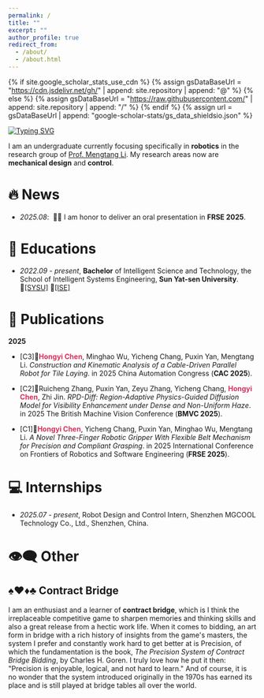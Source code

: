 ```yaml
---
permalink: /
title: ""
excerpt: ""
author_profile: true
redirect_from: 
  - /about/
  - /about.html
---
```


{% if site.google_scholar_stats_use_cdn %}
{% assign gsDataBaseUrl = "https://cdn.jsdelivr.net/gh/" | append: site.repository | append: "@" %}
{% else %}
{% assign gsDataBaseUrl = "https://raw.githubusercontent.com/" | append: site.repository | append: "/" %}
{% endif %}
{% assign url = gsDataBaseUrl | append: "google-scholar-stats/gs_data_shieldsio.json" %}

<span class='anchor' id='about-me'></span>

[![Typing SVG](https://readme-typing-svg.demolab.com?font=Consolas&pause=1000&color=7A5B95&vCenter=true&width=500&lines=A+constant+learner+in+Robotics;A+persistent+player+of+Contract+Bridge;A+little+fan+of+Christopher+Nolan;An+elementary+singer+in+CH%2FEN;A+not-the-brightest+bulb+with+luck;A+naive+dreamer+in+Hogwarts;A+loyal+summoner+of+Ezreal;An+intermediate+participant+of+Badminton;An+avid+reader+of+Biographies;A+staunch+believer+in+Materialism)](https://git.io/typing-svg)

I am an undergraduate currently focusing specifically in <strong>robotics</strong> in the research group of <a href='https://scholar.google.com/citations?user=dfS4ltoAAAAJ&hl=en&oi=ao'>Prof. Mengtang Li</a>. My research areas now are <strong>mechanical design</strong> and <strong>control</strong>.

<!--
My research interest includes neural machine translation and computer vision. I have published more than 100 papers at the top international AI conferences with total <a href='https://scholar.google.com/citations?user=DhtAFkwAAAAJ'>google scholar citations <strong><span id='total_cit'>260000+</span></strong></a> (You can also use google scholar badge <a href='https://scholar.google.com/citations?user=DhtAFkwAAAAJ'><img src="https://img.shields.io/endpoint?url={{ url | url_encode }}&logo=Google%20Scholar&labelColor=f6f6f6&color=9cf&style=flat&label=citations"></a>).
-->


# 🔥 News
- *2025.08*: &nbsp;🎤🎤 I am honor to deliver an oral presentation in <strong>FRSE 2025</strong>.

<!--
 *2022.02*: &nbsp;🎉🎉 Lorem ipsum dolor sit amet, consectetur adipiscing elit. Vivamus ornare aliquet ipsum, ac tempus justo dapibus sit amet. 
 *2022.02*: &nbsp;🎉🎉 Lorem ipsum dolor sit amet, consectetur adipiscing elit. Vivamus ornare aliquet ipsum, ac tempus justo dapibus sit amet.
-->


# 📖 Educations
- *2022.09 - present*, <strong>Bachelor</strong> of Intelligent Science and Technology, the School of Intelligent Systems Engineering, <strong>Sun Yat-sen University</strong>. 🔗<a href='https://www.sysu.edu.cn/'>[SYSU]</a> 🔗<a href='https://ise.sysu.edu.cn/'>[ISE]</a>


# 📝 Publications

<strong>2025</strong>

- [C3]📄<strong><font color="#D8315B">Hongyi Chen</font></strong>, Minghao Wu, Yicheng Chang, Puxin Yan, Mengtang Li. *Construction and Kinematic Analysis of a Cable-Driven Parallel Robot for Tile Laying*. in 2025 China Automation Congress (<strong>CAC 2025</strong>).

- [C2]📄Ruicheng Zhang, Puxin Yan, Zeyu Zhang, Yicheng Chang, <strong><font color="#D8315B">Hongyi Chen</font></strong>, Zhi Jin. *RPD-Diff: Region-Adaptive Physics-Guided Diffusion Model for Visibility Enhancement under Dense and Non-Uniform Haze*. in 2025 The British Machine Vision Conference (<strong>BMVC 2025</strong>).

- [C1]📄<strong><font color="#D8315B">Hongyi Chen</font></strong>, Yicheng Chang, Puxin Yan, Minghao Wu, Mengtang Li. *A Novel Three-Finger Robotic Gripper With Flexible Belt Mechanism for Precision and Compliant Grasping*. in 2025 International Conference on Frontiers of Robotics and Software Engineering (<strong>FRSE 2025</strong>).

<!--
<div class='paper-box'><div class='paper-box-image'><div><div class="badge">FRSE 2025</div><img src='images/Gripper_FRSE_2025.png' alt="sym" width="100%"></div></div>
<div class='paper-box-text' markdown="1">

[A novel three-finger robotic gripper with flexible belt mechanism for precision and compliant grasping]()

**Hongyi Chen**, Yicheng Chang, Puxin Yan, Minghao Wu, Mengtang Li

</div>
</div>

<div class='paper-box'><div class='paper-box-image'><div><div class="badge">CVPR 2016</div><img src='images/500x300.png' alt="sym" width="100%"></div></div>
<div class='paper-box-text' markdown="1">

[Deep Residual Learning for Image Recognition](https://openaccess.thecvf.com/content_cvpr_2016/papers/He_Deep_Residual_Learning_CVPR_2016_paper.pdf)

**Kaiming He**, Xiangyu Zhang, Shaoqing Ren, Jian Sun

[**Project**](https://scholar.google.com/citations?view_op=view_citation&hl=zh-CN&user=DhtAFkwAAAAJ&citation_for_view=DhtAFkwAAAAJ:ALROH1vI_8AC) <strong><span class='show_paper_citations' data='DhtAFkwAAAAJ:ALROH1vI_8AC'></span></strong>
- Lorem ipsum dolor sit amet, consectetur adipiscing elit. Vivamus ornare aliquet ipsum, ac tempus justo dapibus sit amet. 
</div>
</div>

- [Lorem ipsum dolor sit amet, consectetur adipiscing elit. Vivamus ornare aliquet ipsum, ac tempus justo dapibus sit amet](https://github.com), A, B, C, **CVPR 2020**

# 🎖 Honors and Awards
- *2021.10* Lorem ipsum dolor sit amet, consectetur adipiscing elit. Vivamus ornare aliquet ipsum, ac tempus justo dapibus sit amet. 
- *2021.09* Lorem ipsum dolor sit amet, consectetur adipiscing elit. Vivamus ornare aliquet ipsum, ac tempus justo dapibus sit amet. 

# 💬 Invited Talks
- *2021.06*, Lorem ipsum dolor sit amet, consectetur adipiscing elit. Vivamus ornare aliquet ipsum, ac tempus justo dapibus sit amet. 
- *2021.03*, Lorem ipsum dolor sit amet, consectetur adipiscing elit. Vivamus ornare aliquet ipsum, ac tempus justo dapibus sit amet.  \| [\[video\]](https://github.com/)
 -->


# 💻 Internships
- *2025.07 - present*, Robot Design and Control Intern, Shenzhen MGCOOL Technology Co., Ltd., Shenzhen, China.


# <span class='anchor' id='-other'>👁️‍🗨️ Other</span>
<!--👁️‍🗨️ :eye_speech_bubble:-->

## <span class='anchor' id='-contract-bridge'>♠️♥️♦️♣️ Contract Bridge</span>
<!--♠️♥️♦️♣️ :spades::hearts::diamonds::clubs:-->

I am an enthusiast and a learner of <strong>contract bridge</strong>, which is I think the irreplaceable competitive game to sharpen memories and thinking skills and also a great release from a hectic work life. When it comes to bidding, an art form in bridge with a rich history of insights from the game's masters, the system I prefer and constantly work hard to get better at is Precision, of which the fundamentation is the book, *The Precision System of Contract Bridge Bidding*, by Charles H. Goren. I truly love how he put it then: "Precision is enjoyable, logical, and not hard to learn." And of course, it is no wonder that the system introduced originally in the 1970s has earned its place and is still played at bridge tables all over the world.
